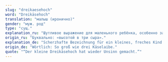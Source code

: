```yaml
---
slug: "dreikaesehoch"
word: "Dreikäsehoch"
translation: "малыш (иронично)"
gender: "муж. род"
type: "сущ."
explanation_ru: "Шутливое выражение для маленького ребёнка, особенно задиристого."
origin_ru: "Буквально: «высотой в три сыра»."
explanation_de: "Scherzhafte Bezeichnung für ein kleines, freches Kind."
origin_de: "Wörtlich: So groß wie drei Käselaibe."
quote: "“Der kleine Dreikäsehoch hat wieder Unsinn gemacht.”"
---
```

